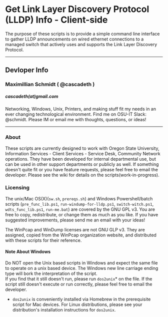 # Get Link Layer Discovery Protocol (LLDP) Info - Client-side

The purpose of these scripts is to provide a simple command line interface
to gather LLDP announcements on wired ethernet connections to a managed switch
that actively uses and supports the Link Layer Discovery Protocol.

***
## Devloper Info
### Maximillian Schmidt ( @cascadeth )
##### cascadeth(at)gmail.com
Networking, Windows, Unix, Printers, and making stuff fit my needs in an
ever changing technological environment.  Find me on OSU-IT Slack: @schmidt.
Please IM or email me with thoughts, questions, or ideas!

***
### About
These scripts are currently designed to work with Oregon State University, Information
Services - Client Services - Service Desk, Community Network operations.
They have been developed for internal departmental use, but can be used in other
support departments or publicly as well.  If something doesn't quite fit or you
have feature requests, please feel free to email the developer.  Please see the wiki for
details on the scripts(work-in-progress).

### Licensing
The unix/Mac OS(X)(`sw.sh`, `prereqs.sh`) and Windows Powershell/batch scripts
(`pre_func_lib.ps1`, `run-windump-for-lldp.ps1`, `switch-witch.ps1`, `wdts_func_lib.ps1`,
 `run-me.bat`) are covered by the GNU GPL v3.  You are free to copy, redistribute,
 or change them as much as you like.  If you have suggested improvements, please send me an
email with your ideas!

The WinPcap and WinDump licenses are not GNU GLP v3.  They are assigned, copied
from the WinPcap organization website, and distributed with these scripts for their reference.

#### Note About Windows
Do NOT open the Unix based scripts in Windows and expect the same file to operate
on a unix based device.  The Windows new line carriage ending type will bork the
interpretation of the script.  
If you find that it still doesn't run, please run `dos2unix`* on the file.  If the
script still doesn't execute or run correctly, please feel free to email the developer.  


* `dos2unix` is conveniently installed via Homebrew in the prerequisite script
for Mac devices.  For Linux distributions, please see your distribution's
installation instructions for `dos2unix`.
